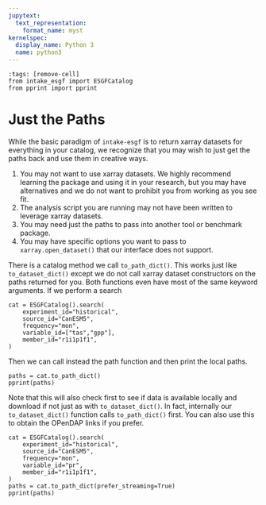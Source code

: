 ```yaml
---
jupytext:
  text_representation:
    format_name: myst
kernelspec:
  display_name: Python 3
  name: python3
---
```


```{code-cell}
:tags: [remove-cell]
from intake_esgf import ESGFCatalog
from pprint import pprint
```

# Just the Paths

While the basic paradigm of `intake-esgf` is to return xarray datasets for everything in your catalog, we recognize that you may wish to just get the paths back and use them in creative ways.

1. You may not want to use xarray datasets. We highly recommend learning the package and using it in your research, but you may have alternatives and we do not want to prohibit you from working as you see fit.
2. The analysis script you are running may not have been written to leverage xarray datasets.
3. You may need just the paths to pass into another tool or benchmark package.
4. You may have specific options you want to pass to `xarray.open_dataset()` that our interface does not support.

There is a catalog method we call `to_path_dict()`. This works just like `to_dataset_dict()` except we do not call xarray dataset constructors on the paths returned for you. Both functions even have most of the same keyword arguments. If we perform a search

```{code-cell}
cat = ESGFCatalog().search(
    experiment_id="historical",
    source_id="CanESM5",
    frequency="mon",
    variable_id=["tas","gpp"],
    member_id="r1i1p1f1",
)
```

Then we can call instead the path function and then print the local paths.

```{code-cell}
paths = cat.to_path_dict()
pprint(paths)
```

Note that this will also check first to see if data is available locally and download if not just as with `to_dataset_dict()`. In fact, internally our `to_dataset_dict()` function calls `to_path_dict()` first. You can also use this to obtain the OPenDAP links if you prefer.

```{code-cell}
cat = ESGFCatalog().search(
    experiment_id="historical",
    source_id="CanESM5",
    frequency="mon",
    variable_id="pr",
    member_id="r1i1p1f1",
)
paths = cat.to_path_dict(prefer_streaming=True)
pprint(paths)
```
